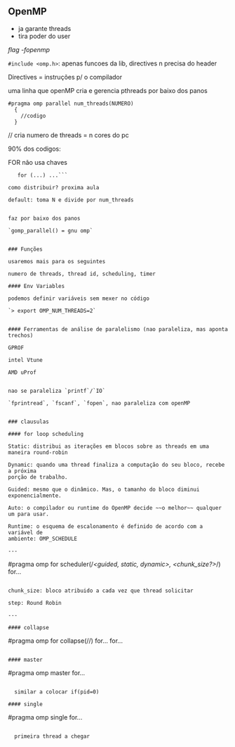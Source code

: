 ## OpenMP

- ja garante threads
- tira poder do user
  
_flag -fopenmp_

`#include <omp.h>`: apenas funcoes da lib, directives n precisa do header

Directives = instruções p/ o compilador

uma linha que openMP cria e gerencia pthreads por baixo dos panos

```
#pragma omp parallel num_threads(NUMERO)
  {
    //codigo
  }
```

// cria numero de threads = n cores do pc


90% dos codigos:

FOR não usa chaves

 ```#pragma omp parallel for
 	for (...) ...```
  
como distribuir? proxima aula 

default: toma N e divide por num_threads


faz por baixo dos panos

`gomp_parallel() = gnu omp`


### Funções

usaremos mais para os seguintes

numero de threads, thread id, scheduling, timer

#### Env Variables

podemos definir variáveis sem mexer no código

`> export OMP_NUM_THREADS=2`


#### Ferramentas de análise de paralelismo (nao paraleliza, mas aponta trechos)

GPROF

intel Vtune

AMD uProf


nao se paraleliza `printf`/`IO`

`fprintread`, `fscanf`, `fopen`, nao paraleliza com openMP


### clausulas

#### for loop scheduling

Static: distribui as iterações em blocos sobre as threads em uma maneira round-robin

Dynamic: quando uma thread finaliza a computação do seu bloco, recebe a próxima
porção de trabalho.

Guided: mesmo que o dinâmico. Mas, o tamanho do bloco diminui exponencialmente.

Auto: o compilador ou runtime do OpenMP decide ~~o melhor~~ qualquer um para usar.

Runtime: o esquema de escalonamento é definido de acordo com a variável de
ambiente: OMP_SCHEDULE

---

```
#pragma omp for scheduler(/*<guided, static, dynamic>, <chunk_size?>*/)
  for...
```

chunk_size: bloco atribuido a cada vez que thread solicitar

step: Round Robin

---

#### collapse

```
#pragma omp for collapse(/*<number>*/)
  for...
    for...
```

#### master

```
#pragma omp master
  for...
```

  similar a colocar if(pid=0)

#### single

```
#pragma omp single
  for...
```

  primeira thread a chegar
